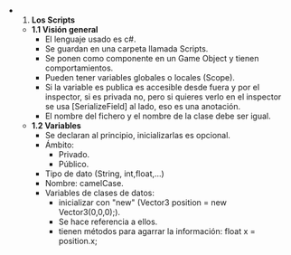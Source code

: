 - 1. **Los Scripts**
	- **1.1 Visión general**
		- El lenguaje usado es c#.
		- Se guardan en una carpeta llamada Scripts.
		- Se ponen como componente en un Game Object y tienen comportamientos.
		- Pueden tener variables globales o locales (Scope).
		- Si la variable es publica es accesible desde fuera y por el inspector, si es privada no, pero si quieres verlo en el inspector se usa [SerializeField] al lado, eso es una anotación.
		- El nombre del fichero y el nombre de la clase debe ser igual.
	- **1.2 Variables**
		- Se declaran al principio, inicializarlas es opcional.
		- Ámbito:
			- Privado.
			- Público.
		- Tipo de dato (String, int,float,...)
		- Nombre: camelCase.
		- Variables de clases de datos:
			- inicializar con "new" (Vector3 position = new Vector3(0,0,0);).
			- Se hace referencia a ellos.
			- tienen métodos para agarrar la información: float x = position.x;